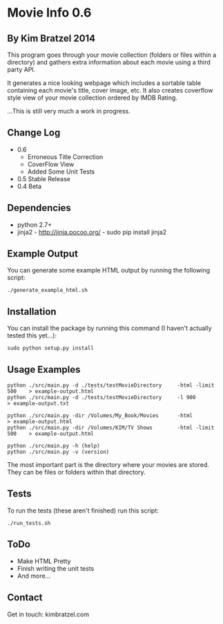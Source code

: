 Movie Info 0.6
==============
By Kim Bratzel 2014
--------------

This program goes through your movie collection (folders or files within a directory) and gathers extra information about each movie using a third party API.

It generates a nice looking webpage which includes a sortable table containing each movie's title, cover image, etc. It also creates coverflow style view of your movie collection ordered by IMDB Rating.

...This is still very much a work in progress.


Change Log
--------------
 - 0.6
    - Erroneous Title Correction
    - CoverFlow View
    - Added Some Unit Tests
 - 0.5 Stable Release
 - 0.4 Beta


Dependencies
--------------

 - python 2.7+
 - jinja2 - http://jinja.pocoo.org/ - sudo pip install jinja2


Example Output
--------------

You can generate some example HTML output by running the following script:

    ./generate_example_html.sh


Installation
--------------

You can install the package by running this command (I haven't actually tested this yet...):

    sudo python setup.py install


Usage Examples
--------------

    python ./src/main.py -d ./tests/testMovieDirectory     -html -limit 500    > example-output.html
    python ./src/main.py -d ./tests/testMovieDirectory     -l 900              > example-output.txt

    python ./src/main.py -dir /Volumes/My_Book/Movies      -html               > example-output.html
    python ./src/main.py -dir /Volumes/KIM/TV Shows        -html -limit 500    > example-output.html

    python ./src/main.py -h (help)
    python ./src/main.py -v (version)

The most important part is the directory where your movies are stored.
They can be files or folders within that directory.


Tests
--------------

To run the tests (these aren't finished) run this script:

    ./run_tests.sh


ToDo
--------------

 - Make HTML Pretty
 - Finish writing the unit tests
 - And more...


Contact
--------------

Get in touch: kimbratzel.com

